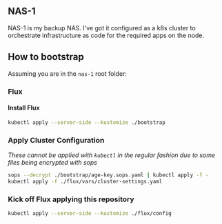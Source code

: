 ## NAS-1

NAS-1 is my backup NAS. I've got it configured as a k8s cluster to orchestrate infrastructure as code for the required apps on the node.

## How to bootstrap

Assuming you are in the `nas-1` root folder:

### Flux

#### Install Flux

```sh
kubectl apply --server-side --kustomize ./bootstrap
```

### Apply Cluster Configuration

_These cannot be applied with `kubectl` in the regular fashion due to some files being encrypted with sops_

```sh
sops --decrypt ./bootstrap/age-key.sops.yaml | kubectl apply -f -
kubectl apply -f ./flux/vars/cluster-settings.yaml
```

### Kick off Flux applying this repository

```sh
kubectl apply --server-side --kustomize ./flux/config
```
